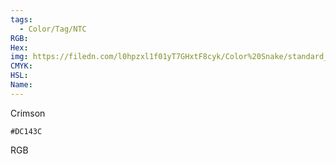 ```yaml
---
tags:
  - Color/Tag/NTC
RGB:
Hex:
img: https://filedn.com/l0hpzxl1f01yT7GHxtF8cyk/Color%20Snake/standard_csv_to_svg/%23/DC143C.svg
CMYK:
HSL:
Name:
---
```

Crimson
```palette
#DC143C
```
RGB

